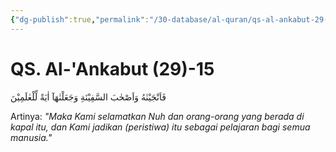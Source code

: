 ```yaml
---
{"dg-publish":true,"permalink":"/30-database/al-quran/qs-al-ankabut-29-15/"}
---
```



# QS. Al-'Ankabut (29)-15
فَاَنْجَيْنٰهُ وَاَصْحٰبَ السَّفِيْنَةِ وَجَعَلْنٰهَآ اٰيَةً لِّلْعٰلَمِيْنَ 

Artinya: *"Maka Kami selamatkan Nuh dan orang-orang yang berada di kapal itu, dan Kami jadikan (peristiwa) itu sebagai pelajaran bagi semua manusia."*
